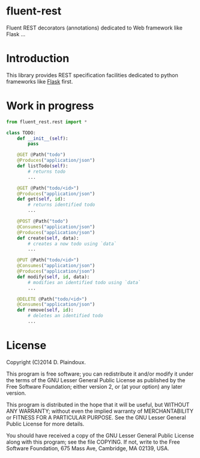 fluent-rest
===========

Fluent REST decorators (annotations) dedicated to Web framework like Flask ...

Introduction
============

This library provides REST specification facilities dedicated to
python frameworks like [Flask](http://flask.pocoo.org) first.

Work in progress
================

```python
from fluent_rest.rest import *

class TODO:
    def __init__(self):
        pass

    @GET @Path("todo")
    @Produces("application/json")
    def listTodo(self):
        # returns todo
        ...

    @GET @Path("todo/<id>")
    @Produces("application/json")
    def get(self, id):
        # returns identified todo
        ...

    @POST @Path("todo")
    @Consumes("application/json")
    @Produces("application/json")
    def create(self, data):
        # creates a now todo using `data`
        ...

    @PUT @Path("todo/<id>")
    @Consumes("application/json")
    @Produces("application/json")
    def modify(self, id, data):
        # modifies an identified todo using `data`
        ...

    @DELETE @Path("todo/<id>")
    @Consumes("application/json")
    def remove(self, id):
        # deletes an identified todo
        ...
```

License
=======

Copyright (C)2014 D. Plaindoux.

This program is free software; you can redistribute it and/or modify
it under the terms of the GNU Lesser General Public License as published
by the Free Software Foundation; either version 2, or (at your option)
any later version.

This program is distributed in the hope that it will be useful, but
WITHOUT ANY WARRANTY; without even the implied warranty of MERCHANTABILITY
or FITNESS FOR A PARTICULAR PURPOSE. See the GNU Lesser General Public License
for more details.

You should have received a copy of the GNU Lesser General Public License
along with this program; see the file COPYING. If not, write to the Free
Software Foundation, 675 Mass Ave, Cambridge, MA 02139, USA.
